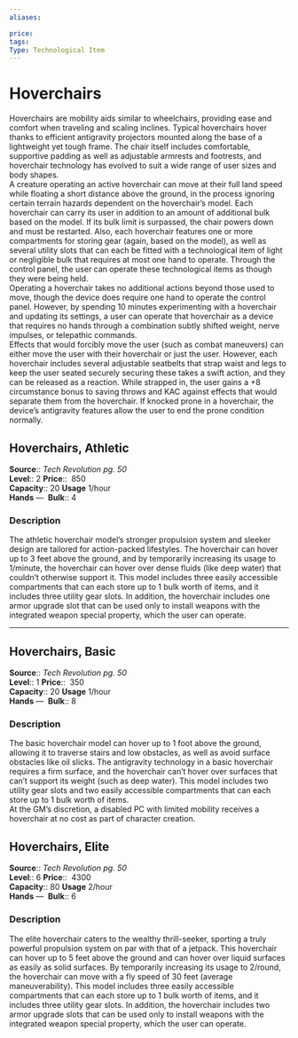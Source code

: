 ```yaml
---
aliases: 

price:  
tags: 
Type: Technological Item
---
```


# Hoverchairs

Hoverchairs are mobility aids similar to wheelchairs, providing ease and comfort when traveling and scaling inclines. Typical hoverchairs hover thanks to efficient antigravity projectors mounted along the base of a lightweight yet tough frame. The chair itself includes comfortable, supportive padding as well as adjustable armrests and footrests, and hoverchair technology has evolved to suit a wide range of user sizes and body shapes.  
A creature operating an active hoverchair can move at their full land speed while floating a short distance above the ground, in the process ignoring certain terrain hazards dependent on the hoverchair’s model. Each hoverchair can carry its user in addition to an amount of additional bulk based on the model. If its bulk limit is surpassed, the chair powers down and must be restarted. Also, each hoverchair features one or more compartments for storing gear (again, based on the model), as well as several utility slots that can each be fitted with a technological item of light or negligible bulk that requires at most one hand to operate. Through the control panel, the user can operate these technological items as though they were being held.  
Operating a hoverchair takes no additional actions beyond those used to move, though the device does require one hand to operate the control panel. However, by spending 10 minutes experimenting with a hoverchair and updating its settings, a user can operate that hoverchair as a device that requires no hands through a combination subtly shifted weight, nerve impulses, or telepathic commands.  
Effects that would forcibly move the user (such as combat maneuvers) can either move the user with their hoverchair or just the user. However, each hoverchair includes several adjustable seatbelts that strap waist and legs to keep the user seated securely securing these takes a swift action, and they can be released as a reaction. While strapped in, the user gains a +8 circumstance bonus to saving throws and KAC against effects that would separate them from the hoverchair. If knocked prone in a hoverchair, the device’s antigravity features allow the user to end the prone condition normally.  

## Hoverchairs, Athletic

**Source**:: _Tech Revolution pg. 50_  
**Level**:: 2
**Price**::  850  
**Capacity**:: 20 **Usage** 1/hour  
**Hands** — 
**Bulk**:: 4

### Description

The athletic hoverchair model’s stronger propulsion system and sleeker design are tailored for action-packed lifestyles. The hoverchair can hover up to 3 feet above the ground, and by temporarily increasing its usage to 1/minute, the hoverchair can hover over dense fluids (like deep water) that couldn’t otherwise support it. This model includes three easily accessible compartments that can each store up to 1 bulk worth of items, and it includes three utility gear slots. In addition, the hoverchair includes one armor upgrade slot that can be used only to install weapons with the integrated weapon special property, which the user can operate.

---

## Hoverchairs, Basic

**Source**:: _Tech Revolution pg. 50_  
**Level**:: 1
**Price**::  350  
**Capacity**:: 20 **Usage** 1/hour  
**Hands** — 
**Bulk**:: 8

### Description

The basic hoverchair model can hover up to 1 foot above the ground, allowing it to traverse stairs and low obstacles, as well as avoid surface obstacles like oil slicks. The antigravity technology in a basic hoverchair requires a firm surface, and the hoverchair can’t hover over surfaces that can’t support its weight (such as deep water). This model includes two utility gear slots and two easily accessible compartments that can each store up to 1 bulk worth of items.  
At the GM’s discretion, a disabled PC with limited mobility receives a hoverchair at no cost as part of character creation.

## Hoverchairs, Elite

**Source**:: _Tech Revolution pg. 50_  
**Level**:: 6
**Price**::  4300  
**Capacity**:: 80 **Usage** 2/hour  
**Hands** — 
**Bulk**:: 6

### Description

The elite hoverchair caters to the wealthy thrill-seeker, sporting a truly powerful propulsion system on par with that of a jetpack. This hoverchair can hover up to 5 feet above the ground and can hover over liquid surfaces as easily as solid surfaces. By temporarily increasing its usage to 2/round, the hoverchair can move with a fly speed of 30 feet (average maneuverability). This model includes three easily accessible compartments that can each store up to 1 bulk worth of items, and it includes three utility gear slots. In addition, the hoverchair includes two armor upgrade slots that can be used only to install weapons with the integrated weapon special property, which the user can operate.
